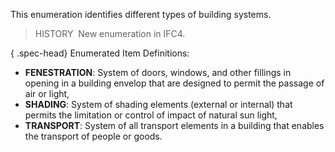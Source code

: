This enumeration identifies different types of building systems.

> HISTORY&nbsp; New enumeration in IFC4.

{ .spec-head}
Enumerated Item Definitions:

* **FENESTRATION**: System of doors, windows, and other fillings in opening in a building envelop that are designed to permit the passage of air or light,
* **SHADING**: System of shading elements (external or internal) that permits the limitation or control of impact of natural sun light,
* **TRANSPORT**: System of all transport elements in a building that enables the transport of people or goods.